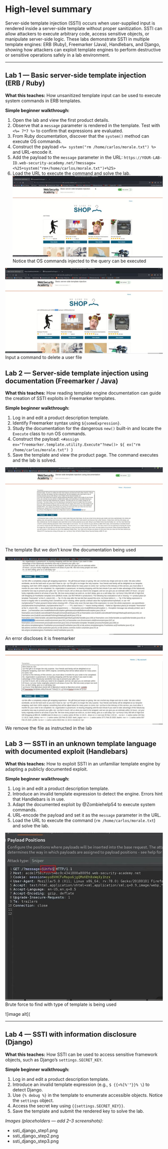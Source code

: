 # High-level summary

Server-side template injection (SSTI) occurs when user-supplied input is rendered inside a server-side template without proper sanitization. SSTI can allow attackers to execute arbitrary code, access sensitive objects, or manipulate server-side logic. These labs demonstrate SSTI in multiple template engines: ERB (Ruby), Freemarker (Java), Handlebars, and Django, showing how attackers can exploit template engines to perform destructive or sensitive operations safely in a lab environment.

---

## Lab 1 — Basic server-side template injection (ERB / Ruby)

**What this teaches:** How unsanitized template input can be used to execute system commands in ERB templates.

**Simple beginner walkthrough:**

1. Open the lab and view the first product details.
2. Observe that a `message` parameter is rendered in the template. Test with `<%= 7*7 %>` to confirm that expressions are evaluated.
3. From Ruby documentation, discover that the `system()` method can execute OS commands.
4. Construct the payload `<%= system("rm /home/carlos/morale.txt") %>` and URL-encode it.
5. Add the payload to the `message` parameter in the URL:
   `https://YOUR-LAB-ID.web-security-academy.net/?message=<%25+system("rm+/home/carlos/morale.txt")+%25>`
6. Load the URL to execute the command and solve the lab.
![image alt](https://github.com/Lispectree/web-sec/blob/f3b5431ec59b77905e0167b5eb2fcec0b9553971/web-security-labs/labs/server-side-template-injection/SSTI%20LAB1%20PHOTO1.jpg)
Notice that OS commands injected to the query can be executed


![image alt](https://github.com/Lispectree/web-sec/blob/3b0b1bac453e880618c0e12bbb8a2120b3f49ac8/web-security-labs/labs/server-side-template-injection/SSTI%20LAB1%20PHOTO2.jpg)
Input a command to delete a user file



## Lab 2 — Server-side template injection using documentation (Freemarker / Java)

**What this teaches:** How reading template engine documentation can guide the creation of SSTI exploits in Freemarker templates.

**Simple beginner walkthrough:**

1. Log in and edit a product description template.
2. Identify Freemarker syntax using `${someExpression}`.
3. Study the documentation for the dangerous `new()` built-in and locate the `Execute` class to run OS commands.
4. Construct the payload:
   `<#assign ex="freemarker.template.utility.Execute"?new()> ${ ex("rm /home/carlos/morale.txt") }`
5. Save the template and view the product page. The command executes and the lab is solved.

![image alt](https://github.com/Lispectree/web-sec/blob/564e8b26e65374170a1ccc6eec3cd54e546ff492/web-security-labs/labs/server-side-template-injection/SSTI%20LAB2%20PHOTO1.jpg)
The template
But we don’t know the documentation being used


![image alt](https://github.com/Lispectree/web-sec/blob/37eb03c3d2b776e40e6d8c3ff307b83c303ef87e/web-security-labs/labs/server-side-template-injection/SSTI%20LAB2%20PHOTO2.jpg)
An error discloses it is freemarker


![image alt](https://github.com/Lispectree/web-sec/blob/d685ff20541e5c9f56c9add35f4be23429ebf185/web-security-labs/labs/server-side-template-injection/SSTI%20LAB2%20PHOTO3.jpg)
We remove the file as instructed in the lab


## Lab 3 — SSTI in an unknown template language with documented exploit (Handlebars)

**What this teaches:** How to exploit SSTI in an unfamiliar template engine by adapting a publicly documented exploit.

**Simple beginner walkthrough:**

1. Log in and edit a product description template.
2. Introduce an invalid template expression to detect the engine. Errors hint that Handlebars is in use.
3. Adapt the documented exploit by @Zombiehelp54 to execute system commands.
4. URL-encode the payload and set it as the `message` parameter in the URL.
5. Load the URL to execute the command (`rm /home/carlos/morale.txt`) and solve the lab.

![image alt](https://github.com/Lispectree/web-sec/blob/853fc0ce8ae45a03b3a60c4126dd44940fdab95c/web-security-labs/labs/server-side-template-injection/SSTI%20LAB3%20PHOTO1.jpg)
Brute force to find with type of template is being used


![image alt](


---

## Lab 4 — SSTI with information disclosure (Django)

**What this teaches:** How SSTI can be used to access sensitive framework objects, such as Django’s `settings.SECRET_KEY`.

**Simple beginner walkthrough:**

1. Log in and edit a product description template.
2. Introduce an invalid template expression (e.g., `$ {{<%[%'"}}% \`) to detect Django.
3. Use `{% debug %}` in the template to enumerate accessible objects. Notice the `settings` object.
4. Access the secret key using `{{settings.SECRET_KEY}}`.
5. Save the template and submit the rendered key to solve the lab.

*Images (placeholders — add 2–3 screenshots):*

* ssti_django_step1.png
* ssti_django_step2.png
* ssti_django_step3.png


